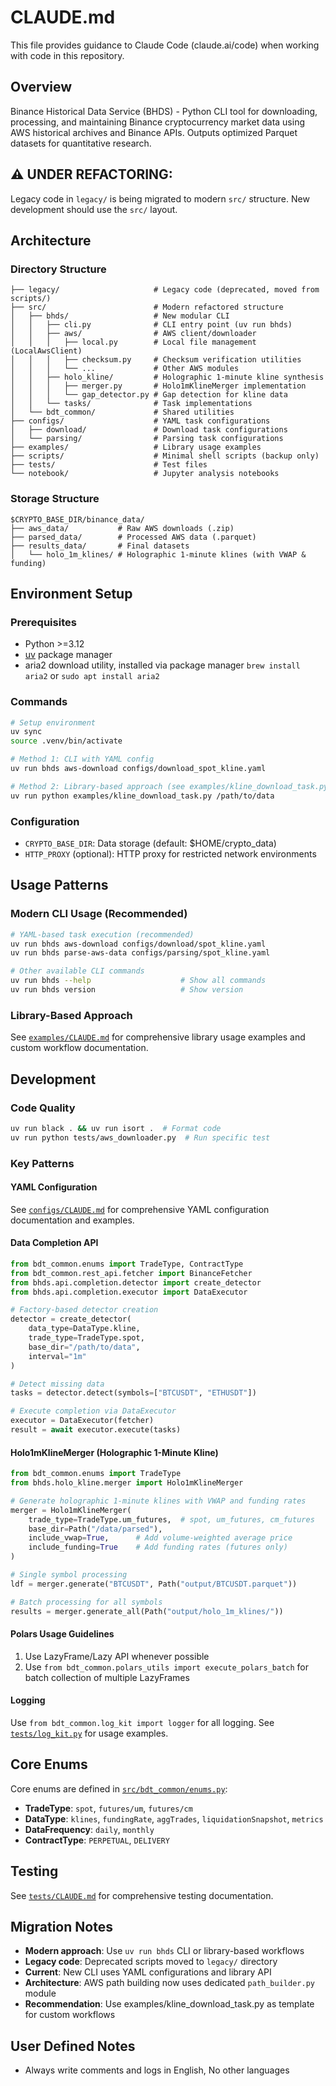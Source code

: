# CLAUDE.md

This file provides guidance to Claude Code (claude.ai/code) when working with code in this repository.

## Overview

Binance Historical Data Service (BHDS) - Python CLI tool for downloading, processing, and maintaining Binance cryptocurrency market data using AWS historical archives and Binance APIs. Outputs optimized Parquet datasets for quantitative research.

## **⚠️ UNDER REFACTORING**:
Legacy code in `legacy/` is being migrated to modern `src/` structure. 
New development should use the `src/` layout.

## Architecture

### Directory Structure
```
├── legacy/                     # Legacy code (deprecated, moved from scripts/)
├── src/                        # Modern refactored structure
│   ├── bhds/                   # New modular CLI
│   │   ├── cli.py              # CLI entry point (uv run bhds)
│   │   ├── aws/                # AWS client/downloader
│   │   │   ├── local.py        # Local file management (LocalAwsClient)
│   │   │   ├── checksum.py     # Checksum verification utilities
│   │   │   └── ...             # Other AWS modules
│   │   ├── holo_kline/         # Holographic 1-minute kline synthesis
│   │   │   ├── merger.py       # Holo1mKlineMerger implementation
│   │   │   └── gap_detector.py # Gap detection for kline data
│   │   └── tasks/              # Task implementations
│   └── bdt_common/             # Shared utilities
├── configs/                    # YAML task configurations
│   ├── download/               # Download task configurations
│   └── parsing/                # Parsing task configurations
├── examples/                   # Library usage examples
├── scripts/                    # Minimal shell scripts (backup only)
├── tests/                      # Test files
└── notebook/                   # Jupyter analysis notebooks
```

### Storage Structure
```
$CRYPTO_BASE_DIR/binance_data/
├── aws_data/           # Raw AWS downloads (.zip)
├── parsed_data/        # Processed AWS data (.parquet)
├── results_data/       # Final datasets
│   └── holo_1m_klines/ # Holographic 1-minute klines (with VWAP & funding)
```

## Environment Setup

### Prerequisites
- Python >=3.12
- [uv](https://docs.astral.sh/uv/) package manager
- aria2 download utility, installed via package manager `brew install aria2` or `sudo apt install aria2`

### Commands

```bash
# Setup environment
uv sync
source .venv/bin/activate

# Method 1: CLI with YAML config
uv run bhds aws-download configs/download_spot_kline.yaml

# Method 2: Library-based approach (see examples/kline_download_task.py)
uv run python examples/kline_download_task.py /path/to/data
```

### Configuration
- `CRYPTO_BASE_DIR`: Data storage (default: $HOME/crypto_data)
- `HTTP_PROXY` (optional): HTTP proxy for restricted network environments

## Usage Patterns

### Modern CLI Usage (Recommended)
```bash
# YAML-based task execution (recommended)
uv run bhds aws-download configs/download/spot_kline.yaml
uv run bhds parse-aws-data configs/parsing/spot_kline.yaml

# Other available CLI commands
uv run bhds --help                    # Show all commands
uv run bhds version                   # Show version
```

### Library-Based Approach
See [`examples/CLAUDE.md`](examples/CLAUDE.md) 
for comprehensive library usage examples and custom workflow documentation.

## Development

### Code Quality
```bash
uv run black . && uv run isort .  # Format code
uv run python tests/aws_downloader.py  # Run specific test
```

### Key Patterns

#### YAML Configuration
See [`configs/CLAUDE.md`](configs/CLAUDE.md) for comprehensive YAML configuration documentation and examples.

#### Data Completion API
```python
from bdt_common.enums import TradeType, ContractType
from bdt_common.rest_api.fetcher import BinanceFetcher
from bhds.api.completion.detector import create_detector
from bhds.api.completion.executor import DataExecutor

# Factory-based detector creation
detector = create_detector(
    data_type=DataType.kline,
    trade_type=TradeType.spot,
    base_dir="/path/to/data",
    interval="1m"
)

# Detect missing data
tasks = detector.detect(symbols=["BTCUSDT", "ETHUSDT"])

# Execute completion via DataExecutor
executor = DataExecutor(fetcher)
result = await executor.execute(tasks)
```

#### Holo1mKlineMerger (Holographic 1-Minute Kline)
```python
from bdt_common.enums import TradeType
from bhds.holo_kline.merger import Holo1mKlineMerger

# Generate holographic 1-minute klines with VWAP and funding rates
merger = Holo1mKlineMerger(
    trade_type=TradeType.um_futures,  # spot, um_futures, cm_futures
    base_dir=Path("/data/parsed"),
    include_vwap=True,      # Add volume-weighted average price
    include_funding=True    # Add funding rates (futures only)
)

# Single symbol processing
ldf = merger.generate("BTCUSDT", Path("output/BTCUSDT.parquet"))

# Batch processing for all symbols
results = merger.generate_all(Path("output/holo_1m_klines/"))
```

#### Polars Usage Guidelines
1. Use LazyFrame/Lazy API whenever possible
2. Use `from bdt_common.polars_utils import execute_polars_batch` for batch collection of multiple LazyFrames

#### Logging
Use `from bdt_common.log_kit import logger` for all logging. 
See [`tests/log_kit.py`](tests/log_kit.py) for usage examples.

## Core Enums

Core enums are defined in [`src/bdt_common/enums.py`](src/bdt_common/enums.py):
- **TradeType**: `spot`, `futures/um`, `futures/cm`
- **DataType**: `klines`, `fundingRate`, `aggTrades`, `liquidationSnapshot`, `metrics`
- **DataFrequency**: `daily`, `monthly`
- **ContractType**: `PERPETUAL`, `DELIVERY`

## Testing

See [`tests/CLAUDE.md`](tests/CLAUDE.md) for comprehensive testing documentation.

## Migration Notes

- **Modern approach**: Use `uv run bhds` CLI or library-based workflows
- **Legacy code**: Deprecated scripts moved to `legacy/` directory
- **Current**: New CLI uses YAML configurations and library API
- **Architecture**: AWS path building now uses dedicated `path_builder.py` module
- **Recommendation**: Use examples/kline_download_task.py as template for custom workflows

## User Defined Notes

- Always write comments and logs in English, No other languages